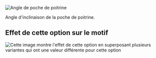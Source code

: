 ![Angle de poche de poitrine](chestpocketangle.svg)

Angle d'inclinaison de la poche de poitrine.

## Effet de cette option sur le motif

![Cette image montre l'effet de cette option en superposant plusieurs variantes qui ont une valeur différente pour cette option](jaeger_chestpocketangle_sample.svg "Effet de cette option sur le motif")
